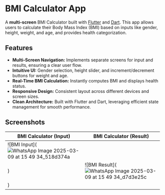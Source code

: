 # BMI Calculator App

A **multi-screen** BMI Calculator built with [Flutter](https://flutter.dev/) and [Dart](https://dart.dev/). This app allows users to calculate their Body Mass Index (BMI) based on inputs like gender, height, weight, and age, and provides health categorization.

## Features

- **Multi-Screen Navigation:** Implements separate screens for input and results, ensuring a clear user flow.
- **Intuitive UI:** Gender selection, height slider, and increment/decrement buttons for weight and age.
- **Real-Time BMI Calculation:** Instantly computes BMI and displays health status.
- **Responsive Design:** Consistent layout across different devices and screen sizes.
- **Clean Architecture:** Built with Flutter and Dart, leveraging efficient state management for smooth performance.

## Screenshots

| BMI Calculator (Input) | BMI Calculator (Result) |
|------------------------|-------------------------|
| ![BMI Input](![WhatsApp Image 2025-03-09 at 15 49 34_518d374a](https://github.com/user-attachments/assets/26b338f3-85ca-4852-a7dd-7799e1628444)
) | ![BMI Result](![WhatsApp Image 2025-03-09 at 15 49 34_d7d3e25c](https://github.com/user-attachments/assets/b4356b81-500f-49a0-89fe-61a9227b0cb5)
) |

